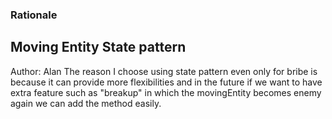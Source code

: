 ### Rationale

## Moving Entity State pattern

Author: Alan
The reason I choose using state pattern even only for bribe is because it can provide more flexibilities and in the future if we want to have extra feature such as "breakup" in which the movingEntity becomes enemy again we can add the method easily.
